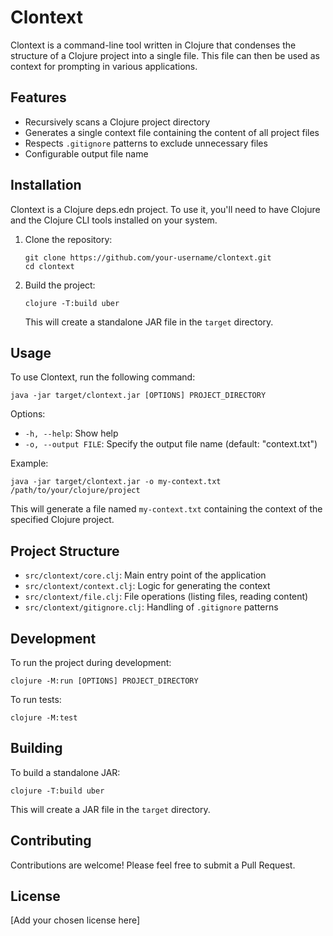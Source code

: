 # Clontext

Clontext is a command-line tool written in Clojure that condenses the structure of a Clojure project into a single file. This file can then be used as context for prompting in various applications.

## Features

- Recursively scans a Clojure project directory
- Generates a single context file containing the content of all project files
- Respects `.gitignore` patterns to exclude unnecessary files
- Configurable output file name

## Installation

Clontext is a Clojure deps.edn project. To use it, you'll need to have Clojure and the Clojure CLI tools installed on your system.

1. Clone the repository:
   ```
   git clone https://github.com/your-username/clontext.git
   cd clontext
   ```

2. Build the project:
   ```
   clojure -T:build uber
   ```

   This will create a standalone JAR file in the `target` directory.

## Usage

To use Clontext, run the following command:

```
java -jar target/clontext.jar [OPTIONS] PROJECT_DIRECTORY
```

Options:
- `-h, --help`: Show help
- `-o, --output FILE`: Specify the output file name (default: "context.txt")

Example:
```
java -jar target/clontext.jar -o my-context.txt /path/to/your/clojure/project
```

This will generate a file named `my-context.txt` containing the context of the specified Clojure project.

## Project Structure

- `src/clontext/core.clj`: Main entry point of the application
- `src/clontext/context.clj`: Logic for generating the context
- `src/clontext/file.clj`: File operations (listing files, reading content)
- `src/clontext/gitignore.clj`: Handling of `.gitignore` patterns

## Development

To run the project during development:

```
clojure -M:run [OPTIONS] PROJECT_DIRECTORY
```

To run tests:

```
clojure -M:test
```

## Building

To build a standalone JAR:

```
clojure -T:build uber
```

This will create a JAR file in the `target` directory.

## Contributing

Contributions are welcome! Please feel free to submit a Pull Request.

## License

[Add your chosen license here]
